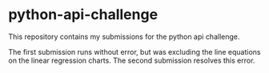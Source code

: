 # python-api-challenge

This repository contains my submissions for the python api challenge. 

The first submission runs without error, but was excluding the line equations on the linear regression charts. The second submission resolves this error.
